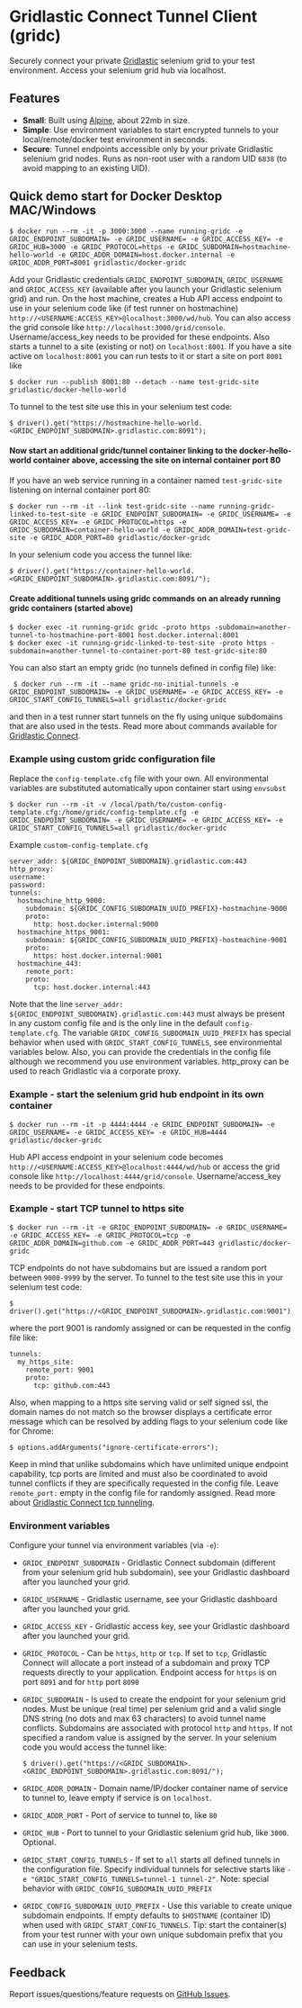 # Gridlastic Connect Tunnel Client (gridc)
Securely connect your private [Gridlastic][gridlastic] selenium grid to your test environment. Access your selenium grid hub via localhost.


## Features

  * **Small**: Built using [Alpine][alpine], about 22mb in size.
  * **Simple**: Use environment variables to start encrypted tunnels to your local/remote/docker test environment in seconds.
  * **Secure**: Tunnel endpoints accessible only by your private Gridlastic selenium grid nodes. Runs as non-root user with a random UID `6838` (to avoid mapping to an existing UID).

## Quick demo start for Docker Desktop MAC/Windows

    $ docker run --rm -it -p 3000:3000 --name running-gridc -e GRIDC_ENDPOINT_SUBDOMAIN= -e GRIDC_USERNAME= -e GRIDC_ACCESS_KEY= -e GRIDC_HUB=3000 -e GRIDC_PROTOCOL=https -e GRIDC_SUBDOMAIN=hostmachine-hello-world -e GRIDC_ADDR_DOMAIN=host.docker.internal -e GRIDC_ADDR_PORT=8001 gridlastic/docker-gridc

Add your Gridlastic credentials `GRIDC_ENDPOINT_SUBDOMAIN`, `GRIDC_USERNAME` and `GRIDC_ACCESS_KEY` (available after you launch your Gridlastic selenium grid) and run. On the host machine, creates a Hub API access endpoint to use in your selenium code like (if test runner on hostmachine) `http://<USERNAME:ACCESS_KEY>@localhost:3000/wd/hub`. You can also access the grid console like `http://localhost:3000/grid/console`. Username/access_key needs to be provided for these endpoints. Also starts a tunnel to a site (existing or not) on `localhost:8001`. If you have a site active on `localhost:8001` you can run tests to it or start a site on port `8001` like

    $ docker run --publish 8001:80 --detach --name test-gridc-site gridlastic/docker-hello-world

To tunnel to the test site use this in your selenium test code:

    $ driver().get("https://hostmachine-hello-world.<GRIDC_ENDPOINT_SUBDOMAIN>.gridlastic.com:8091");
    

#### Now start an additional gridc/tunnel container linking to the docker-hello-world container above, accessing the site on internal container port 80

If you have an web service running in a container named `test-gridc-site` listening on internal container port 80:

    $ docker run --rm -it --link test-gridc-site --name running-gridc-linked-to-test-site -e GRIDC_ENDPOINT_SUBDOMAIN= -e GRIDC_USERNAME= -e GRIDC_ACCESS_KEY= -e GRIDC_PROTOCOL=https -e GRIDC_SUBDOMAIN=container-hello-world -e GRIDC_ADDR_DOMAIN=test-gridc-site -e GRIDC_ADDR_PORT=80 gridlastic/docker-gridc

In your selenium code you access the tunnel like:

    $ driver().get("https://container-hello-world.<GRIDC_ENDPOINT_SUBDOMAIN>.gridlastic.com:8091/");
    
#### Create additional tunnels using gridc commands on an already running gridc containers (started above) 

    $ docker exec -it running-gridc gridc -proto https -subdomain=another-tunnel-to-hostmachine-port-8001 host.docker.internal:8001
    $ docker exec -it running-gridc-linked-to-test-site -proto https -subdomain=another-tunnel-to-container-port-80 test-gridc-site:80
    
You can also start an empty gridc (no tunnels defined in config file) like:

     $ docker run --rm -it --name gridc-no-initial-tunnels -e GRIDC_ENDPOINT_SUBDOMAIN= -e GRIDC_USERNAME= -e GRIDC_ACCESS_KEY= -e GRIDC_START_CONFIG_TUNNELS=all gridlastic/docker-gridc
    
and then in a test runner start tunnels on the fly using unique subdomains that are also used in the tests. Read more about commands available for [Gridlastic Connect][gridlastic-connect].

### Example using custom gridc configuration file

Replace the `config-template.cfg` file with your own. All environmental variables are substituted automatically upon container start using `envsubst`

    $ docker run --rm -it -v /local/path/to/custom-config-template.cfg:/home/gridc/config-template.cfg -e GRIDC_ENDPOINT_SUBDOMAIN= -e GRIDC_USERNAME= -e GRIDC_ACCESS_KEY= -e GRIDC_START_CONFIG_TUNNELS=all gridlastic/docker-gridc



Example `custom-config-template.cfg`

```
server_addr: ${GRIDC_ENDPOINT_SUBDOMAIN}.gridlastic.com:443
http_proxy:
username:
password:
tunnels:
  hostmachine_http_9000:
    subdomain: ${GRIDC_CONFIG_SUBDOMAIN_UUID_PREFIX}-hostmachine-9000
    proto:
      http: host.docker.internal:9000
  hostmachine_https_9001:
    subdomain: ${GRIDC_CONFIG_SUBDOMAIN_UUID_PREFIX}-hostmachine-9001
    proto:
      https: host.docker.internal:9001
  hostmachine_443:
    remote_port:
    proto:
      tcp: host.docker.internal:443
```

Note that the line `server_addr: ${GRIDC_ENDPOINT_SUBDOMAIN}.gridlastic.com:443` must always be present in any custom config file and is the only line in the default `config-template.cfg`. The variable `GRIDC_CONFIG_SUBDOMAIN_UUID_PREFIX` has special behavior when used with `GRIDC_START_CONFIG_TUNNELS`, see environmental variables below. Also, you can provide the credentials in the config file although we recommend you use environment variables. http_proxy can be used to reach Gridlastic via a corporate proxy.


### Example - start the selenium grid hub endpoint in its own container


    $ docker run --rm -it -p 4444:4444 -e GRIDC_ENDPOINT_SUBDOMAIN= -e GRIDC_USERNAME= -e GRIDC_ACCESS_KEY= -e GRIDC_HUB=4444 gridlastic/docker-gridc

Hub API access endpoint in your selenium code becomes `http://<USERNAME:ACCESS_KEY>@localhost:4444/wd/hub` or access the grid console like `http://localhost:4444/grid/console`. Username/access_key needs to be provided for these endpoints.


### Example - start TCP tunnel to https site


    $ docker run --rm -it -e GRIDC_ENDPOINT_SUBDOMAIN= -e GRIDC_USERNAME= -e GRIDC_ACCESS_KEY= -e GRIDC_PROTOCOL=tcp -e GRIDC_ADDR_DOMAIN=github.com -e GRIDC_ADDR_PORT=443 gridlastic/docker-gridc

TCP endpoints do not have subdomains but are issued a random port between `9000-9999` by the server. To tunnel to the test site use this in your selenium test code:

    $ driver().get("https://<GRIDC_ENDPOINT_SUBDOMAIN>.gridlastic.com:9001");

where the port 9001 is randomly assigned or can be requested in the config file like:

```
tunnels:
  my_https_site:
    remote_port: 9001
    proto:
      tcp: github.com:443
```
Also, when mapping to a https site serving valid or self signed ssl, the domain names do not match so the browser displays a certificate error message which can be resolved by adding flags to your selenium code like for Chrome:

    $ options.addArguments("ignore-certificate-errors");

Keep in mind that unlike subdomains which have unlimited unique endpoint capability, tcp ports are limited and must also be coordinated to avoid tunnel conflicts if they are specifically requested in the config file. Leave `remote_port:` empty in the config file for randomly assigned. Read more about [Gridlastic Connect tcp tunneling][gridlastic-connect-tcp].   


### Environment variables

Configure your tunnel via environment variables (via `-e`):

  * `GRIDC_ENDPOINT_SUBDOMAIN` - Gridlastic Connect subdomain (different from your selenium grid hub subdomain), see your Gridlastic dashboard after you launched your grid. 
  * `GRIDC_USERNAME` - Gridlastic username, see your Gridlastic dashboard after you launched your grid. 
  * `GRIDC_ACCESS_KEY` - Gridlastic access key, see your Gridlastic dashboard after you launched your grid. 
  * `GRIDC_PROTOCOL` - Can be `https`, `http`  or `tcp`. If set to `tcp`, Gridlastic Connect will allocate a port instead of a subdomain and proxy TCP requests directly to your application. Endpoint access for `https` is on port `8091` and for `http` port `8090`
  * `GRIDC_SUBDOMAIN` - Is used to create the endpoint for your selenium grid nodes. Must be unique (real time) per selenium grid and a valid single DNS string (no dots and max 63 characters) to avoid tunnel name conflicts. Subdomains are associated with protocol `http` and `https`. If not specified a random value is assigned by the server. In your selenium code you would access the tunnel like:
  
        $ driver().get("https://<GRIDC_SUBDOMAIN>.<GRIDC_ENDPOINT_SUBDOMAIN>.gridlastic.com:8091/");
   
  * `GRIDC_ADDR_DOMAIN` - Domain name/IP/docker container name of service to tunnel to, leave empty if service is on `localhost`.
  * `GRIDC_ADDR_PORT` - Port of service to tunnel to, like `80`
  * `GRIDC_HUB` - Port to tunnel to your Gridlastic selenium grid hub, like `3000`. Optional.
  * `GRIDC_START_CONFIG_TUNNELS` - If set to `all` starts all defined tunnels in the configuration file. Specify individual tunnels for selective starts like `-e "GRIDC_START_CONFIG_TUNNELS=tunnel-1 tunnel-2"`. Note: special behavior with `GRIDC_CONFIG_SUBDOMAIN_UUID_PREFIX`
  * `GRIDC_CONFIG_SUBDOMAIN_UUID_PREFIX` - Use this variable to create unique subdomain endpoints. If empty defaults to `$HOSTNAME` (container ID) when used with `GRIDC_START_CONFIG_TUNNELS`. Tip: start the container(s) from your test runner with your own unique subdomain prefix that you can use in your selenium tests.


## Feedback

Report issues/questions/feature requests on [GitHub Issues][issues].


[issues]:           	https://github.com/gridlastic/docker-gridc/issues
[gridlastic]:       	https://www.gridlastic.com/
[gridlastic-connect]:	https://www.gridlastic.com/gridlastic-connect.html
[gridlastic-connect-tcp]:	https://www.gridlastic.com/gridlastic-connect.html#tcp
[alpine]:				https://registry.hub.docker.com/_/alpine